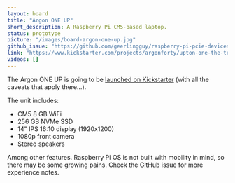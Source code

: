 ```yaml
---
layout: board
title: "Argon ONE UP"
short_description: A Raspberry Pi CM5-based laptop.
status: prototype
picture: "/images/board-argon-one-up.jpg"
github_issue: "https://github.com/geerlingguy/raspberry-pi-pcie-devices/issues/744"
link: "https://www.kickstarter.com/projects/argonforty/upton-one-the-true-raspberry-pi-compute-module-5-laptop"
videos: []
---
```

The Argon ONE UP is going to be [launched on Kickstarter](https://www.kickstarter.com/projects/argonforty/upton-one-the-true-raspberry-pi-compute-module-5-laptop) (with all the caveats that apply there...).

The unit includes:

  - CM5 8 GB WiFi
  - 256 GB NVMe SSD
  - 14" IPS 16:10 display (1920x1200)
  - 1080p front camera
  - Stereo speakers

Among other features. Raspberry Pi OS is not built with mobility in mind, so there may be some growing pains. Check the GitHub issue for more experience notes.
